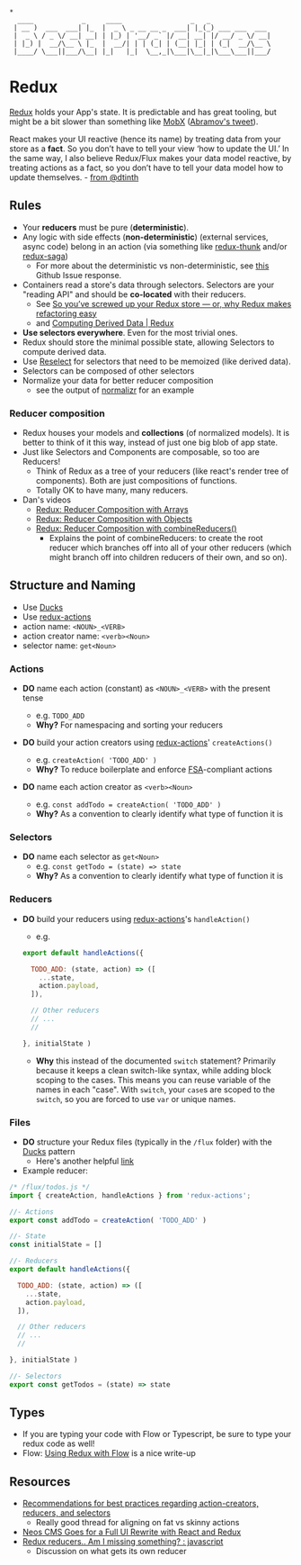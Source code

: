 
```
*
  ____            _     ____                 _   _               
 | __ )  ___  ___| |_  |  _ \ _ __ __ _  ___| |_(_) ___ ___  ___
 |  _ \ / _ \/ __| __| | |_) | '__/ _` |/ __| __| |/ __/ _ \/ __|
 | |_) |  __/\__ \ |_  |  __/| | | (_| | (__| |_| | (_|  __/\__ \
 |____/ \___||___/\__| |_|   |_|  \__,_|\___|\__|_|\___\___||___/

```

# Redux
[Redux](https://github.com/reactjs/redux) holds your App's state. It is predictable and has great tooling, but might be a bit slower than something like [MobX](https://github.com/mobxjs/mobx) ([Abramov's tweet](https://twitter.com/dan_abramov/status/733705049902329856)).

React makes your UI reactive (hence its name) by treating data from your store as a __fact__. So you don’t have to tell your view ‘how to update the UI.’ In the same way, I also believe Redux/Flux makes your data model reactive, by treating actions as a fact, so you don’t have to tell your data model how to update themselves. - [from @dtinth](https://github.com/reactjs/redux/issues/1171#issuecomment-167714850)

## Rules
* Your __reducers__ must be pure (__deterministic__).
* Any logic with side effects (__non-deterministic__) (external services, async code) belong in an action (via something like [redux-thunk](https://github.com/gaearon/redux-thunk) and/or [redux-saga](https://github.com/yelouafi/redux-saga))
  * For more about the deterministic vs non-deterministic, see [this](https://github.com/reactjs/redux/issues/1171#issuecomment-205888533) Github Issue response.
* Containers read a store's data through selectors. Selectors are your "reading API" and should be __co-located__ with their reducers.
  * See [So you’ve screwed up your Redux store — or, why Redux makes refactoring easy](https://blog.boldlisting.com/so-youve-screwed-up-your-redux-store-or-why-redux-makes-refactoring-easy-400e19606c71#.rho2ned2d)
  * and [Computing Derived Data | Redux](http://redux.js.org/docs/recipes/ComputingDerivedData.html)
* __Use selectors everywhere__. Even for the most trivial ones.
* Redux should store the minimal possible state, allowing Selectors to compute derived data.
* Use [Reselect](https://github.com/reactjs/reselect) for selectors that need to be memoized (like derived data).
* Selectors can be composed of other selectors
* Normalize your data for better reducer composition
  * see the output of [normalizr](https://github.com/paularmstrong/normalizr) for an example

### Reducer composition
* Redux houses your models and __collections__ (of normalized models). It is better to think of it this way, instead of just one big blob of app state.
* Just like Selectors and Components are composable, so too are Reducers!
  * Think of Redux as a tree of your reducers (like react's render tree of components). Both are just compositions of functions.
  * Totally OK to have many, many reducers.
* Dan's videos
  * [Redux: Reducer Composition with Arrays](https://egghead.io/lessons/javascript-redux-reducer-composition-with-arrays)
  * [Redux: Reducer Composition with Objects](https://egghead.io/lessons/javascript-redux-reducer-composition-with-objects?series=getting-started-with-redux)
  * [Redux: Reducer Composition with combineReducers()](https://egghead.io/lessons/javascript-redux-reducer-composition-with-combinereducers?series=getting-started-with-redux)
    * Explains the point of combineReducers: to create the root reducer which branches off into all of your other reducers (which might branch off into children reducers of their own, and so on).

## Structure and Naming
* Use [Ducks](https://github.com/erikras/ducks-modular-redux)
* Use [redux-actions](https://github.com/acdlite/redux-actions)
* action name: `<NOUN>_<VERB>`
* action creator name: `<verb><Noun>`
* selector name: `get<Noun>`

### Actions
* __DO__ name each action (constant) as `<NOUN>_<VERB>` with the present tense
  * e.g. `TODO_ADD`
  * __Why?__ For namespacing and sorting your reducers


* __DO__ build your action creators using [redux-actions](https://github.com/acdlite/redux-actions)' `createActions()`
  * e.g. `createAction( 'TODO_ADD' )`
  * __Why?__ To reduce boilerplate and enforce [FSA](https://github.com/acdlite/flux-standard-action)-compliant actions


* __DO__ name each action creator as `<verb><Noun>`
  * e.g. `const addTodo = createAction( 'TODO_ADD' )`
  * __Why?__ As a convention to clearly identify what type of function it is

### Selectors
* __DO__ name each selector as `get<Noun>`
  * e.g. `const getTodo = (state) => state`
  * __Why?__ As a convention to clearly identify what type of function it is

### Reducers
* __DO__ build your reducers using [redux-actions](https://github.com/acdlite/redux-actions)'s `handleAction()`
  * e.g.

  ```js
  export default handleActions({

    TODO_ADD: (state, action) => ([
      ...state,
      action.payload,
    ]),

    // Other reducers
    // ...
    //

  }, initialState )
  ```
  * __Why__ this instead of the documented `switch` statement? Primarily because it keeps a clean switch-like syntax, while adding block scoping to the cases. This means you can reuse variable of the names in each "case". With `switch`, your `case`s are scoped to the `switch`, so you are forced to use `var` or unique names.

### Files
* __DO__ structure your Redux files (typically in the `/flux` folder) with the [Ducks](https://github.com/erikras/ducks-modular-redux) pattern
  * Here's another helpful [link](https://medium.com/@scbarrus/the-ducks-file-structure-for-redux-d63c41b7035c#.iw6yey65h)
* Example reducer:

```js
/* /flux/todos.js */
import { createAction, handleActions } from 'redux-actions';

//- Actions
export const addTodo = createAction( 'TODO_ADD' )

//- State
const initialState = []

//- Reducers
export default handleActions({

  TODO_ADD: (state, action) => ([
    ...state,
    action.payload,
  ]),

  // Other reducers
  // ...
  //

}, initialState )

//- Selectors
export const getTodos = (state) => state

```

## Types
* If you are typing your code with Flow or Typescript, be sure to type your redux code as well!
* Flow: [Using Redux with Flow](http://frantic.im/using-redux-with-flow) is a nice write-up

## Resources
* [Recommendations for best practices regarding action-creators, reducers, and selectors](https://github.com/reactjs/redux/issues/1171)
  * Really good thread for aligning on fat vs skinny actions
* [Neos CMS Goes for a Full UI Rewrite with React and Redux](http://dimaip.github.io/2016/03/13/neos-react-redux-rewrite/)
* [Redux reducers.. Am I missing something? : javascript](https://www.reddit.com/r/javascript/comments/40n5u3/redux_reducers_am_i_missing_something/)
  * Discussion on what gets its own reducer
